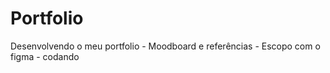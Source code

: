 # Portfolio
Desenvolvendo o meu portfolio
    - Moodboard e referências
    - Escopo com o figma
    - codando